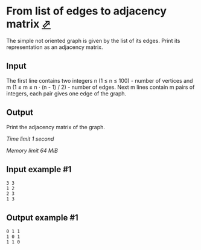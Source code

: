 # From list of edges to adjacency matrix [⬀](https://www.e-olymp.com/en/problems/4763)

The simple not oriented graph is given by the list of its edges. Print its representation as an adjacency matrix.

## Input

The first line contains two integers n (1 ≤ n ≤ 100) - number of vertices and m (1 ≤ m ≤ n · (n - 1) / 2) - number of edges. Next m lines contain m pairs of integers, each pair gives one edge of the graph.

## Output

Print the adjacency matrix of the graph.

_Time limit 1 second_

_Memory limit 64 MiB_

## Input example #1
```
3 3
1 2
2 3
1 3
```

## Output example #1
```
0 1 1
1 0 1
1 1 0
```
